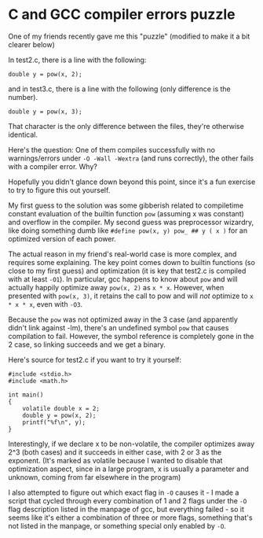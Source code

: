 C and GCC compiler errors puzzle
===

One of my friends recently gave me this "puzzle" (modified to make it a bit clearer below)

In test2.c, there is a line with the following:

    double y = pow(x, 2);

and in test3.c, there is a line with the following (only difference is the number).

    double y = pow(x, 3);

That character is the only difference between the files, they're otherwise identical.

Here's the question: One of them compiles successfully with no warnings/errors under `-O -Wall -Wextra` (and runs correctly), the other fails with a compiler error. Why?

Hopefully you didn't glance down beyond this point, since it's a fun exercise to try to figure this out yourself.

My first guess to the solution was some gibberish related to compiletime constant evaluation of the builtin function `pow` (assuming x was constant) and overflow in the compiler. My second guess was preprocessor wizardry, like doing something dumb like `#define pow(x, y) pow_ ## y ( x )` for an optimized version of each power.

The actual reason in my friend's real-world case is more complex, and requires some explaining. The key point comes down to builtin functions (so close to my first guess) and optimization (it is key that test2.c is compiled with at least `-O1`). In particular, gcc happens to know about `pow` and will actually happily optimize away `pow(x, 2)` as `x * x`. However, when presented with `pow(x, 3)`, it retains the call to pow and will *not* optimize to `x * x * x`, even with `-O3`.

Because the `pow` was not optimized away in the 3 case (and apparently didn't link against -lm), there's an undefined symbol `pow` that causes compilation to fail. However, the symbol reference is completely gone in the 2 case, so linking succeeds and we get a binary.

Here's source for test2.c if you want to try it yourself:

    #include <stdio.h>
    #include <math.h>
    
    int main()
    {
        volatile double x = 2;
        double y = pow(x, 2);
        printf("%f\n", y);
    }

Interestingly, if we declare x to be non-volatile, the compiler optimizes away 2^3 (both cases) and it succeeds in either case, with 2 or 3 as the exponent. (It's marked as volatile because I wanted to disable that optimization aspect, since in a large program, x is usually a parameter and unknown, coming from far elsewhere in the program)

I also attempted to figure out which exact flag in `-O` causes it - I made a script that cycled through every combination of 1 and 2 flags under the `-O` flag description listed in the manpage of gcc, but everything failed - so it seems like it's either a combination of three or more flags, something that's not listed in the manpage, or something special only enabled by `-O`.
